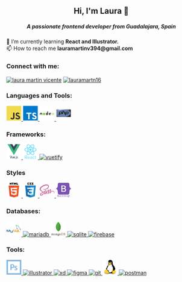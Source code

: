 <h2 align="center">Hi, I'm Laura 👋</h2> 
<h5 align="center">A passionate frontend developer from Guadalajara, Spain</h5>  
🌱 I’m currently learning <b>React and Illustrator. </b>
<br>  📫 How to reach me <b>lauramartinv394@gmail.com</b>  <h3 align="left">Connect with me:</h3> <p align="left">           <a href="https://linkedin.com/in/laura-martin-vicente" target="blank"><img align="center"                         src="https://raw.githubusercontent.com/ivanpenyahuguet/ColoredBadges/master/svg/social/linkedin.svg"                         alt="laura martin vicente" height="30" width="40" /></a>           <a href="https://www.behance.net/lauramartn16" target="blank"><img align="center"                         src="https://raw.githubusercontent.com/rahuldkjain/github-profile-readme-generator/master/src/images/icons/Social/behance.svg"                         alt="lauramartn16" height="30" width="40" /></a> </p>  <h3 align="left">Languages and Tools:</h3> <p align="left">           <a href="https://developer.mozilla.org/en-US/docs/Web/JavaScript" target="_blank" rel="noreferrer"> <img                         src="https://raw.githubusercontent.com/devicons/devicon/master/icons/javascript/javascript-original.svg"                         alt="javascript" width="40" height="40" /> </a>          <a href="https://www.typescriptlang.org/" target="_blank" rel="noreferrer">                 <img src="https://raw.githubusercontent.com/devicons/devicon/master/icons/typescript/typescript-original.svg"                         alt="typescript" width="40" height="40" /> </a>          <a href="https://nodejs.org" target="_blank" rel="noreferrer">                 <img src="https://raw.githubusercontent.com/devicons/devicon/master/icons/nodejs/nodejs-original-wordmark.svg"                         alt="nodejs" width="40" height="40" /> </a>          <a href="https://www.php.net" target="_blank" rel="noreferrer">                 <img src="https://raw.githubusercontent.com/devicons/devicon/master/icons/php/php-original.svg"                         alt="php" width="40" height="40" /> </a>  <h3 align="left">Frameworks:</h3> <a href="https://vuejs.org/" target="_blank" rel="noreferrer"> <img                 src="https://raw.githubusercontent.com/devicons/devicon/master/icons/vuejs/vuejs-original-wordmark.svg"                 alt="vuejs" width="40" height="40" /> </a>  <a href="https://reactjs.org/" target="_blank" rel="noreferrer"> <img                 src="https://raw.githubusercontent.com/devicons/devicon/master/icons/react/react-original-wordmark.svg"                 alt="react" width="40" height="40" /> </a>    <a href="https://vuetifyjs.com/en/" target="_blank" rel="noreferrer"> <img src="https://bestofjs.org/logos/vuetify.svg"                 alt="vuetify" width="40" height="40" /> </a>      <h3 align="left">Styles</h3>   <a href="https://www.w3.org/html/" target="_blank" rel="noreferrer"> <img                 src="https://raw.githubusercontent.com/devicons/devicon/master/icons/html5/html5-original-wordmark.svg"                 alt="html5" width="40" height="40" /> </a>  <a href="https://www.w3schools.com/css/" target="_blank" rel="noreferrer"> <img                 src="https://raw.githubusercontent.com/devicons/devicon/master/icons/css3/css3-original-wordmark.svg"                 alt="css3" width="40" height="40" /> </a>  <a href="https://sass-lang.com" target="_blank" rel="noreferrer">         <img src="https://raw.githubusercontent.com/devicons/devicon/master/icons/sass/sass-original.svg" alt="sass"                 width="40" height="40" /> </a>  <a href="https://getbootstrap.com" target="_blank" rel="noreferrer">         <img src="https://raw.githubusercontent.com/devicons/devicon/master/icons/bootstrap/bootstrap-plain-wordmark.svg"                 alt="bootstrap" width="40" height="40" /> </a>  <h3 align="left">Databases:</h3>  <a href="https://www.mysql.com/" target="_blank" rel="noreferrer"> <img                 src="https://raw.githubusercontent.com/devicons/devicon/master/icons/mysql/mysql-original-wordmark.svg"                 alt="mysql" width="40" height="40" /> </a>  <a href="https://mariadb.org/" target="_blank" rel="noreferrer"> <img                 src="https://www.vectorlogo.zone/logos/mariadb/mariadb-icon.svg" alt="mariadb" width="40" height="40" /> </a>  <a href="https://www.mongodb.com/" target="_blank" rel="noreferrer"> <img                 src="https://raw.githubusercontent.com/devicons/devicon/master/icons/mongodb/mongodb-original-wordmark.svg"                 alt="mongodb" width="40" height="40" /> </a>  <a href="https://www.sqlite.org/" target="_blank" rel="noreferrer"> <img                 src="https://www.vectorlogo.zone/logos/sqlite/sqlite-icon.svg" alt="sqlite" width="40" height="40" /> </a> <a href="https://firebase.google.com/" target="_blank" rel="noreferrer"> <img                 src="https://www.vectorlogo.zone/logos/firebase/firebase-icon.svg" alt="firebase" width="40"                 height="40" /> </a>    <h3 align="left">Tools:</h3>    <a href="https://www.photoshop.com/en" target="_blank" rel="noreferrer"> <img                 src="https://raw.githubusercontent.com/devicons/devicon/master/icons/photoshop/photoshop-line.svg"                 alt="photoshop" width="40" height="40" /> </a>  <a href="https://www.adobe.com/in/products/illustrator.html" target="_blank" rel="noreferrer"> <img                 src="https://www.vectorlogo.zone/logos/adobe_illustrator/adobe_illustrator-icon.svg" alt="illustrator"                 width="40" height="40" /> </a>  <a href="https://www.adobe.com/products/xd.html" target="_blank" rel="noreferrer"> <img                 src="https://cdn.worldvectorlogo.com/logos/adobe-xd.svg" alt="xd" width="40" height="40" /> </a>  <a href="https://www.figma.com/" target="_blank" rel="noreferrer"> <img                 src="https://www.vectorlogo.zone/logos/figma/figma-icon.svg" alt="figma" width="40" height="40" /> </a>  <a href="https://git-scm.com/" target="_blank" rel="noreferrer"> <img                 src="https://www.vectorlogo.zone/logos/git-scm/git-scm-icon.svg" alt="git" width="40" height="40" /> </a>  <a href="https://www.linux.org/" target="_blank" rel="noreferrer"> <img                 src="https://raw.githubusercontent.com/devicons/devicon/master/icons/linux/linux-original.svg"                 alt="linux" width="40" height="40" /> </a>  <a href="https://postman.com" target="_blank" rel="noreferrer"> <img                 src="https://www.vectorlogo.zone/logos/getpostman/getpostman-icon.svg" alt="postman" width="40"                 height="40" /> </a> </p>
